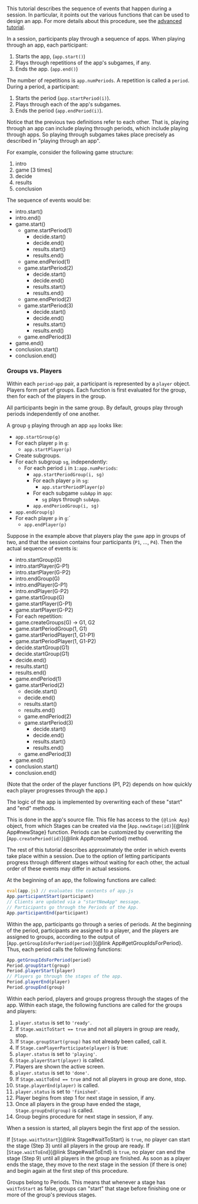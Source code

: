 This tutorial describes the sequence of events that happen during a session. In particular, it points out the various functions that can be used to design an app. For more details about this procedure, see the <a href="tutorial-session-flow-details.html">advanced tutorial</a>.

In a session, participants play through a sequence of apps.
When playing through an app, each participant:

1. Starts the app, (`app.start()`)
2. Plays through repetitions of the app's subgames, if any.
3. Ends the app. (`app.end()`)

The number of repetitions is `app.numPeriods`. A repetition is called a `period`. During a period, a participant:

1. Starts the period (`app.startPeriod(i)`).
2. Plays through each of the app's subgames.
3. Ends the period (`app.endPeriod(i)`).

Notice that the previous two definitions refer to each other. That is, playing through an app can include playing through periods, which include playing through apps. So playing through subgames takes place precisely as described in "playing through an app".

For example, consider the following game structure:
1. intro
2. game [3 times]
  1. decide
  2. results
3. conclusion

The sequence of events would be:
* intro.start()
* intro.end()
* game.start()
  * game.startPeriod(1)
    * decide.start()
    * decide.end()
    * results.start()
    * results.end()
  * game.endPeriod(1)
  * game.startPeriod(2)
    * decide.start()
    * decide.end()
    * results.start()
    * results.end()
  * game.endPeriod(2)
  * game.startPeriod(3)
    * decide.start()
    * decide.end()
    * results.start()
    * results.end()
  * game.endPeriod(3)
* game.end()
* conclusion.start()
* conclusion.end()

### Groups vs. Players
Within each `period`-`app` pair, a participant is represented by a `player` object. Players form part of groups. Each function is first evaluated for the group, then for each of the players in the group.

All participants begin in the same group. By default, groups play through periods independently of one another.

A group `g` playing through an app `app` looks like:
* `app.startGroup(g)`
* For each player `p` in `g`:
  * `app.startPlayer(p)`
* Create subgroups.
* For each subgroup `sg`, independently:
  * For each period `i` in `1:app.numPeriods`:
    * `app.startPeriodGroup(i, sg)`
    * For each player `p` in `sg`:
      * `app.startPeriodPlayer(p)`
    * For each subgame `subApp` in `app`:
      * `sg` plays through `subApp`.
    * `app.endPeriodGroup(i, sg)`
* `app.endGroup(g)`
* For each player `p` in `g`:`
  * `app.endPlayer(p)`

Suppose in the example above that players play the `game` app in groups of two, and that the session contains four participants (`P1`, ..., `P4`). Then the actual sequence of events is:
* intro.startGroup(G)
* intro.startPlayer(G-P1)
* intro.startPlayer(G-P2)
* intro.endGroup(G)
* intro.endPlayer(G-P1)
* intro.endPlayer(G-P2)
* game.startGroup(G)
* game.startPlayer(G-P1)
* game.startPlayer(G-P2)
* For each repetition:
* game.createGroups(G) -> G1, G2
* game.startPeriodGroup(1, G1)
* game.startPeriodPlayer(1, G1-P1)
* game.startPeriodPlayer(1, G1-P2)
* decide.startGroup(G1)
* decide.startGroup(G1)
* decide.end()
* results.start()
* results.end()
* game.endPeriod(1)
* game.startPeriod(2)
    * decide.start()
    * decide.end()
    * results.start()
    * results.end()
  * game.endPeriod(2)
  * game.startPeriod(3)
    * decide.start()
    * decide.end()
    * results.start()
    * results.end()
  * game.endPeriod(3)
* game.end()
* conclusion.start()
* conclusion.end()

(Note that the order of the player functions (P1, P2) depends on how quickly each player progresses through the app.)

The logic of the app is implemented by overwriting each of these "start" and "end" methods.

This is done in the app's source file. This file has access to the `{@link App}` object, from which Stages can be created via the [`App.newStage(id)`]{@link App#newStage} function. Periods can be customized by overwriting the [`App.createPeriod(id)`]{@link App#createPeriod} method.

The rest of this tutorial describes approximately the order in which events take place within a session. Due to the option of letting participants progress through different stages without waiting for each other, the actual order of these events may differ in actual sessions.

At the beginning of an app, the following functions are called:

```javascript
eval(app.js) // evaluates the contents of app.js
App.participantStart(participant)
// Clients are updated via a "startNewApp" message.
// Participants go through the Periods of the App.
App.participantEnd(participant)
```

Within the app, participants go through a series of periods. At the beginning of the period, participants are assigned to a player, and the players are assigned to groups, according to the output of [`App.getGroupIdsForPeriod(period)`]{@link App#getGroupIdsForPeriod}. Thus, each period calls the following functions:

```javascript
App.getGroupIdsForPeriod(period)
Period.groupStart(group)
Period.playerStart(player)
// Players go through the stages of the app.
Period.playerEnd(player)
Period.groupEnd(group)
```

Within each period, players and groups progress through the stages of the app. Within each stage, the following functions are called for the groups and players:

1. `player.status` is set to `'ready'`.
2. If `Stage.waitToStart == true` and not all players in group are ready, stop.
3. If `Stage.groupStart(group)` has not already been called, call it.
4. If `Stage.canPlayerParticipate(player)` is true:
  1. `player.status` is set to `'playing'`.
  2. `Stage.playerStart(player)` is called.
  3. Players are shown the active screen.
  4. `player.status` is set to `'done'`.
  5. If `Stage.waitToEnd == true` and not all players in group are done, stop.
  6. `Stage.playerEnd(player)` is called.
5. `player.status` is set to `'finished'`.
6. Player begins from step 1 for next stage in session, if any.
7. Once all players in the group have ended the stage, `Stage.groupEnd(group)` is called.
8. Group begins procedure for next stage in session, if any.

When a session is started, all players begin the first app of the session.

If [`Stage.waitToStart`]{@link Stage#waitToStart} is `true`, no player can start the stage (Step 3) until all players in the group are ready.
If [`Stage.waitToEnd`]{@link Stage#waitToEnd} is `true`, no player can end the stage (Step 9) until all players in the group are finished.
As soon as a player ends the stage, they move to the next stage in the session (if there is one) and begin again at the first step of this procedure.

Groups belong to Periods. This means that whenever a stage has `waitToStart` as false, groups can "start" that stage before finishing one or more of the group's previous stages.
